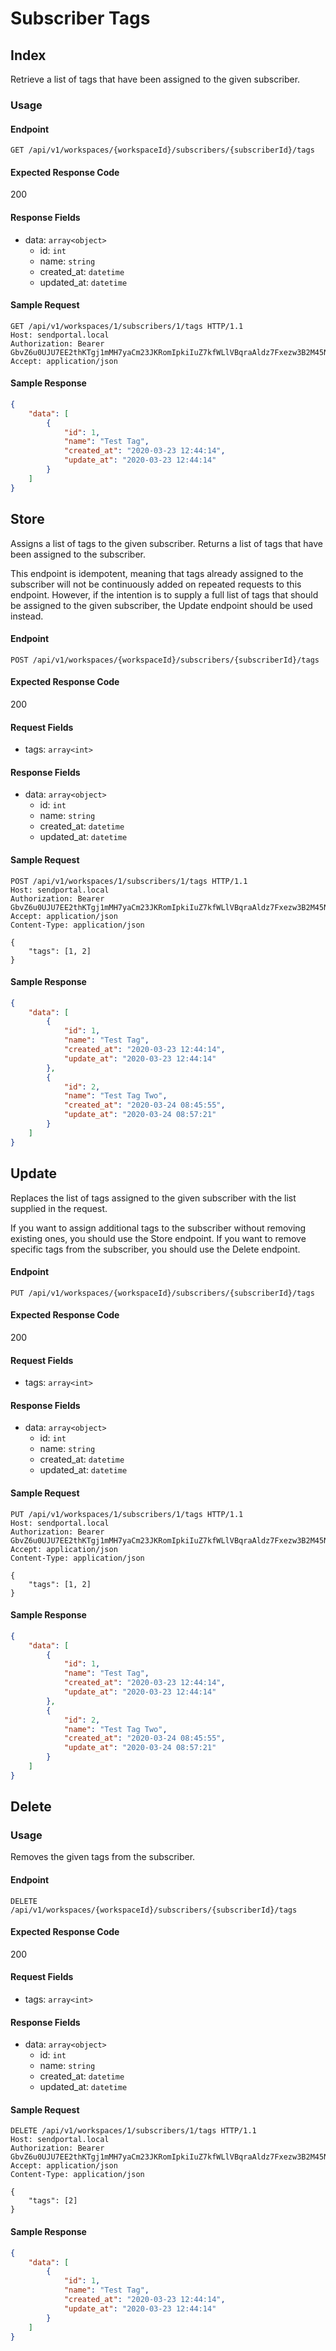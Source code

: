 # Subscriber Tags

## Index

Retrieve a list of tags that have been assigned to the given subscriber.

### Usage

#### Endpoint

`GET /api/v1/workspaces/{workspaceId}/subscribers/{subscriberId}/tags`

#### Expected Response Code
200

#### Response Fields

- data: `array<object>`
    - id: `int`
    - name: `string`
    - created_at: `datetime`
    - updated_at: `datetime`

#### Sample Request

```
GET /api/v1/workspaces/1/subscribers/1/tags HTTP/1.1
Host: sendportal.local
Authorization: Bearer GbvZ6u0UJU7EE2thKTgj1mMH7yaCm23JKRomIpkiIuZ7kfWLlVBqraAldz7Fxezw3B2M45NFL2OUm5ev
Accept: application/json
```

#### Sample Response

```json
{
    "data": [
        {
            "id": 1,
            "name": "Test Tag",
            "created_at": "2020-03-23 12:44:14",
            "update_at": "2020-03-23 12:44:14"
        }
    ]
}
```

## Store

Assigns a list of tags to the given subscriber. Returns a list of tags that have been assigned to the subscriber.

This endpoint is idempotent, meaning that tags already assigned to the subscriber will not be continuously added on repeated requests to this endpoint. However, if the intention is to supply a full list of tags that should be assigned to the given subscriber, the Update endpoint should be used instead.

#### Endpoint

`POST /api/v1/workspaces/{workspaceId}/subscribers/{subscriberId}/tags`

#### Expected Response Code
200

#### Request Fields

- tags: `array<int>`

#### Response Fields

- data: `array<object>`
    - id: `int`
    - name: `string`
    - created_at: `datetime`
    - updated_at: `datetime`

#### Sample Request

```
POST /api/v1/workspaces/1/subscribers/1/tags HTTP/1.1
Host: sendportal.local
Authorization: Bearer GbvZ6u0UJU7EE2thKTgj1mMH7yaCm23JKRomIpkiIuZ7kfWLlVBqraAldz7Fxezw3B2M45NFL2OUm5ev
Accept: application/json
Content-Type: application/json

{
	"tags": [1, 2]
}
```

#### Sample Response

```json
{
    "data": [
        {
            "id": 1,
            "name": "Test Tag",
            "created_at": "2020-03-23 12:44:14",
            "update_at": "2020-03-23 12:44:14"
        },
        {
            "id": 2,
            "name": "Test Tag Two",
            "created_at": "2020-03-24 08:45:55",
            "update_at": "2020-03-24 08:57:21"
        }
    ]
}
```

## Update

Replaces the list of tags assigned to the given subscriber with the list supplied in the request.

If you want to assign additional tags to the subscriber without removing existing ones, you should use the Store endpoint. If you want to remove specific tags from the subscriber, you should use the Delete endpoint.

#### Endpoint

`PUT /api/v1/workspaces/{workspaceId}/subscribers/{subscriberId}/tags`

#### Expected Response Code
200

#### Request Fields

- tags: `array<int>`

#### Response Fields

- data: `array<object>`
    - id: `int`
    - name: `string`
    - created_at: `datetime`
    - updated_at: `datetime`

#### Sample Request

```
PUT /api/v1/workspaces/1/subscribers/1/tags HTTP/1.1
Host: sendportal.local
Authorization: Bearer GbvZ6u0UJU7EE2thKTgj1mMH7yaCm23JKRomIpkiIuZ7kfWLlVBqraAldz7Fxezw3B2M45NFL2OUm5ev
Accept: application/json
Content-Type: application/json

{
	"tags": [1, 2]
}
```

#### Sample Response

```json
{
    "data": [
        {
            "id": 1,
            "name": "Test Tag",
            "created_at": "2020-03-23 12:44:14",
            "update_at": "2020-03-23 12:44:14"
        },
        {
            "id": 2,
            "name": "Test Tag Two",
            "created_at": "2020-03-24 08:45:55",
            "update_at": "2020-03-24 08:57:21"
        }
    ]
}
```

## Delete

### Usage

Removes the given tags from the subscriber.

#### Endpoint

`DELETE /api/v1/workspaces/{workspaceId}/subscribers/{subscriberId}/tags`

#### Expected Response Code
200

#### Request Fields

- tags: `array<int>`

#### Response Fields

- data: `array<object>`
    - id: `int`
    - name: `string`
    - created_at: `datetime`
    - updated_at: `datetime`

#### Sample Request

```
DELETE /api/v1/workspaces/1/subscribers/1/tags HTTP/1.1
Host: sendportal.local
Authorization: Bearer GbvZ6u0UJU7EE2thKTgj1mMH7yaCm23JKRomIpkiIuZ7kfWLlVBqraAldz7Fxezw3B2M45NFL2OUm5ev
Accept: application/json
Content-Type: application/json

{
	"tags": [2]
}
```

#### Sample Response

```json
{
    "data": [
        {
            "id": 1,
            "name": "Test Tag",
            "created_at": "2020-03-23 12:44:14",
            "update_at": "2020-03-23 12:44:14"
        }
    ]
}
```
